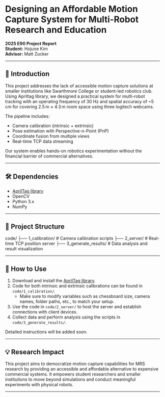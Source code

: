 # Designing an Affordable Motion Capture System for Multi-Robot Research and Education

**2025 E90 Project Report**  
**Student:** Hojune Kim  
**Advisor:** Matt Zucker

---

## 🎯 Introduction
This project addresses the lack of accessible motion capture solutions at smaller institutions like Swarthmore College or student-led robotics club. Using Apriltag library, we designed a practical system for multi-robot tracking with an operating frequency of 30 Hz and spatial accuracy of ~5 cm for covering 2.5 m × 4.3 m room space using three logitech webcams.

The pipeline includes:  
- Camera calibration (intrinsic + extrinsic)  
- Pose estimation with Perspective-n-Point (PnP)  
- Coordinate fusion from multiple views  
- Real-time TCP data streaming  

Our system enables hands-on robotics experimentation without the financial barrier of commercial alternatives.

---

## 🛠️ Dependencies

- [AprilTag library](https://github.com/AprilRobotics/apriltag)  
- OpenCV  
- Python 3.x  
- NumPy

---

## 📂 Project Structure

code/
├── 1_calibration/ # Camera calibration scripts
├── 2_server/ # Real-time TCP position server
├── 3_generate_results/ # Data analysis and result visualization

---

## 🚀 How to Use

1. Download and install the [AprilTag library](https://github.com/AprilRobotics/apriltag).  
2. Code for both intrinsic and extrinsic calibrations can be found in `code/1_calibration/`.  
   - Make sure to modify variables such as chessboard size, camera names, folder paths, etc., to match your setup.
3. Use the code in `code/2_server/` to host the server and establish connections with client devices.
4. Collect data and perform analysis using the scripts in `code/3_generate_results/`.

Detailed instructions will be added soon.

---

## 💡 Research Impact

This project aims to democratize motion capture capabilities for MRS research by providing an accessible and affordable alternative to expensive commercial systems. It empowers student researchers and smaller institutions to move beyond simulations and conduct meaningful experiments with physical robots.

---

